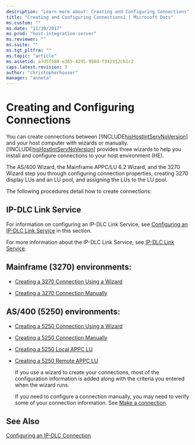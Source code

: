 ```yaml
---
description: "Learn more about: Creating and Configuring Connections"
title: "Creating and Configuring Connections1 | Microsoft Docs"
ms.custom: ""
ms.date: "11/30/2017"
ms.prod: "host-integration-server"
ms.reviewer: ""
ms.suite: ""
ms.tgt_pltfrm: ""
ms.topic: "article"
ms.assetid: a7d5f688-e365-4295-998d-f342352cb1c2
caps.latest.revision: 3
author: "christopherhouser"
manager: "anneta"
---
```

# Creating and Configuring Connections
You can create connections between [!INCLUDE[hisHostIntServNoVersion](../includes/hishostintservnoversion-md.md)] and your host computer with wizards or manually. [!INCLUDE[hisHostIntServNoVersion](../includes/hishostintservnoversion-md.md)] provides three wizards to help you install and configure connections to your host environment (HE).  
  
 The AS/400 Wizard, the Mainframe APPC/LU 6.2 Wizard, and the 3270 Wizard step you through configuring connection properties, creating 3270 display LUs and an LU pool, and assigning the LUs to the LU pool.  
  
 The following procedures detail how to create connections:  
  
## IP-DLC Link Service  
 For information on configuring an IP-DLC Link Service, see [Configuring an IP-DLC Link Service](../core/configuring-an-ip-dlc-link-service1.md) in this section.  
  
 For more information about the IP-DLC Link Service, see [IP-DLC Link Service](./ip-dlc-link-service2.md).  
  
## Mainframe (3270) environments:  
  
-   [Creating a 3270 Connection Using a Wizard](../core/creating-a-3270-connection-with-a-wizard1.md)  
  
-   [Creating a 3270 Connection Manually](../core/how-to-create-a-3270-connection-manually1.md)  
  
## AS/400 (5250) environments:  
  
- [Creating a 5250 Connection Using a Wizard](../core/creating-a-5250-connection-with-a-wizard2.md)  
  
- [Creating a 5250 Connection Manually](../core/how-to-create-a-5250-connection-manually2.md)  
  
- [Creating a 5250 Local APPC LU](../core/how-to-create-a-5250-local-appc-lu1.md)  
  
- [Creating a 5250 Remote APPC LU](../core/how-to-create-a-5250-remote-appc-lu1.md)  
  
  If you use a wizard to create your connections, most of the configuration information is added along with the criteria you entered when the wizard runs.  
  
  If you need to configure a connection manually, you may need to verify some of your connection information. See [Make a connection](making-a-connection2.md).
  
## See Also  
 [Configuring an IP-DLC Connection](../core/configuring-an-ip-dlc-connection2.md)
